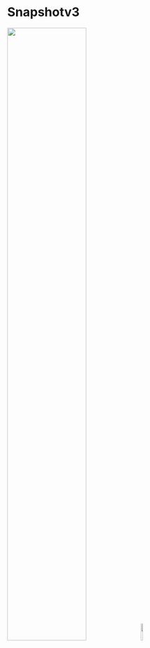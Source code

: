 # Snapshotv3

<img src="https://i.imgur.com/tOgJ6B7.png" width="60%" height="60%"> <img src="https://i.imgur.com/xkHjBpI.gif" width="10%" height="10%">

